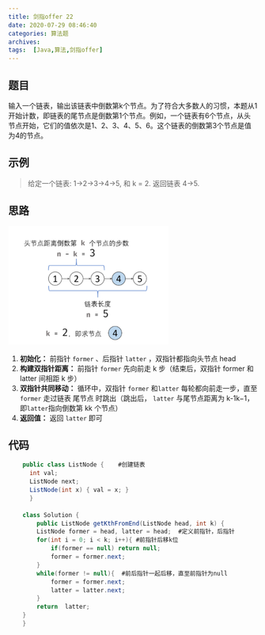```yaml
---
title: 剑指offer 22
date: 2020-07-29 08:46:40
categories: 算法题
archives:
tags:  [Java,算法,剑指offer]
---
```

## 题目
输入一个链表，输出该链表中倒数第k个节点。为了符合大多数人的习惯，本题从1开始计数，即链表的尾节点是倒数第1个节点。例如，一个链表有6个节点，从头节点开始，它们的值依次是1、2、3、4、5、6。这个链表的倒数第3个节点是值为4的节点。

<!--more-->


## 示例
> 给定一个链表: 1->2->3->4->5, 和 k = 2.
> 返回链表 4->5.

## 思路
![](arithmetic2/1.png)

 1. **初始化：** 前指针 <code>former</code> 、后指针 <code>latter</code> ，双指针都指向头节点 head​ 
 2. **构建双指针距离：** 前指针 `former` 先向前走 k 步（结束后，双指针 former 和 latter 间相距 k 步）
 3. **双指针共同移动：** 循环中，双指针 `former` 和`latter` 每轮都向前走一步，直至 `former` 走过链表 尾节点 时跳出（跳出后， `latter` 与尾节点距离为 k-1k−1，即` latter `指向倒数第 kk 个节点）
 4. **返回值：** 返回 `latter` 即可

## 代码
```java
	public class ListNode {    #创建链表
      int val;
      ListNode next;
      ListNode(int x) { val = x; }
	  }
	  
	class Solution {
    	public ListNode getKthFromEnd(ListNode head, int k) {
        ListNode former = head, latter = head;	#定义前指针，后指针
        for(int i = 0; i < k; i++){	#前指针后移k位
            if(former == null) return null;
            former = former.next;
        }
        while(former != null){	#前后指针一起后移，直至前指针为null
            former = former.next;
            latter = latter.next;
        }
        return  latter;
    }
	}
```
